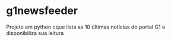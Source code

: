 # g1newsfeeder
Projeto em python cque lista as 10 últimas notícias do portal G1 e disponibiliza sua leitura
